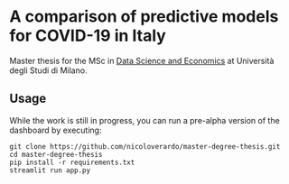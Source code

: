 # A comparison of predictive models for COVID-19 in Italy
Master thesis for the MSc in [Data Science and Economics](https://dse.cdl.unimi.it/en) at Università degli Studi di Milano.

## Usage
While the work is still in progress, you can run a pre-alpha version of the dashboard by executing:

```
git clone https://github.com/nicoloverardo/master-degree-thesis.git
cd master-degree-thesis
pip install -r requirements.txt
streamlit run app.py
```
